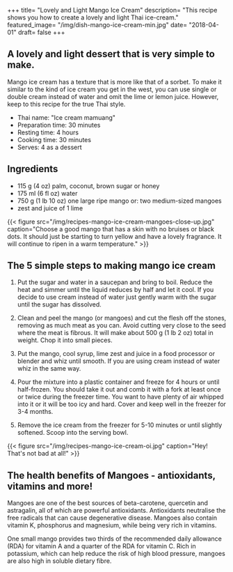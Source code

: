 +++
title= "Lovely and Light Mango Ice Cream"
description= "This recipe shows you how to create a lovely and light Thai ice-cream."
featured_image= "/img/dish-mango-ice-cream-min.jpg"
date= "2018-04-01"
draft= false
+++

## A lovely and light dessert that is very simple to make.

Mango ice cream has a texture that is more like that of a sorbet. To make it similar to the kind of ice cream you get in the west, you can use single or double cream instead of water and omit the lime or lemon juice. However, keep to this recipe for the true Thai style.

- Thai name: "Ice cream mamuang"
- Preparation time: 30 minutes
- Resting time: 4 hours
- Cooking time: 30 minutes
- Serves: 4 as a dessert

## Ingredients

- 115 g (4 oz) palm, coconut, brown sugar or honey
- 175 ml (6 fl oz) water
- 750 g (1 lb 10 oz) one large ripe mango or: two medium-sized mangoes
- zest and juice of 1 lime

{{< figure src="/img/recipes-mango-ice-cream-mangoes-close-up.jpg" caption="Choose a good mango that has a skin with no bruises or black dots. It should just be starting to turn yellow and have a lovely fragrance. It will continue to ripen in a warm temperature." >}}

## The 5 simple steps to making mango ice cream

1. Put the sugar and water in a saucepan and bring to boil. Reduce the heat and simmer until the liquid reduces by half and let it cool. If you decide to use cream instead of water just gently warm with the sugar until the sugar has dissolved.

2. Clean and peel the mango (or mangoes) and cut the flesh off the stones, removing as much meat as you can. Avoid cutting very close to the seed where the meat is fibrous. It will make about 500 g (1 lb 2 oz) total in weight. Chop it into small pieces.

3. Put the mango, cool syrup, lime zest and juice in a food processor or blender and whiz until smooth. If you are using cream instead of water whiz in the same way.

4. Pour the mixture into a plastic container and freeze for 4 hours or until half-frozen. You should take it out and comb it with a fork at least once or twice during the freezer time. You want to have plenty of air whipped into it or it will be too icy and hard. Cover and keep well in the freezer for 3-4 months.

5. Remove the ice cream from the freezer for 5-10 minutes or until slightly softened. Scoop into the serving bowl.

{{< figure src="/img/recipes-mango-ice-cream-oi.jpg" caption="Hey! That's not bad at all!" >}}

## The health benefits of Mangoes - antioxidants, vitamins and more!

Mangoes are one of the best sources of beta-carotene, quercetin and astragalin, all of which are powerful antioxidants. Antioxidants neutralise the free radicals that can cause degenerative disease. Mangoes also contain vitamin K, phosphorus and magnesium, while being very rich in vitamins. 

One small mango provides two thirds of the recommended daily allowance (RDA) for vitamin A and a quarter of the RDA for vitamin C. Rich in potassium, which can help reduce the risk of high blood pressure, mangoes are also high in soluble dietary fibre.